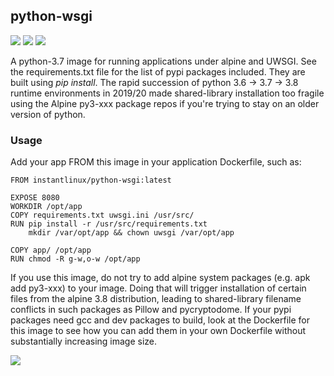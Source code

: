 ## python-wsgi
[![](https://images.microbadger.com/badges/version/instantlinux/python-wsgi.svg)](https://microbadger.com/images/instantlinux/python-wsgi "Version badge") [![](https://images.microbadger.com/badges/image/instantlinux/python-wsgi.svg)](https://microbadger.com/images/instantlinux/python-wsgi "Image badge") [![](https://images.microbadger.com/badges/commit/instantlinux/python-wsgi.svg)](https://microbadger.com/images/instantlinux/python-wsgi "Commit badge")

A python-3.7 image for running applications under alpine and UWSGI. See the requirements.txt file for the list of pypi packages included. They are built using _pip install_. The rapid succession of python 3.6 -> 3.7 -> 3.8 runtime environments in 2019/20 made shared-library installation too fragile using the Alpine py3-xxx package repos if you're trying to stay on an older version of python.

### Usage
Add your app FROM this image in your application Dockerfile, such as:
```
FROM instantlinux/python-wsgi:latest

EXPOSE 8080
WORKDIR /opt/app
COPY requirements.txt uwsgi.ini /usr/src/
RUN pip install -r /usr/src/requirements.txt
    mkdir /var/opt/app && chown uwsgi /var/opt/app

COPY app/ /opt/app
RUN chmod -R g-w,o-w /opt/app
```

If you use this image, do not try to add alpine system packages (e.g. apk add py3-xxx) to your image. Doing that will trigger installation of certain files from the alpine 3.8 distribution, leading to shared-library filename conflicts in such packages as Pillow and pycryptodome. If your pypi packages need gcc and dev packages to build, look at the Dockerfile for this image to see how you can add them in your own Dockerfile without substantially increasing image size.

[![](https://images.microbadger.com/badges/license/instantlinux/python-wsgi.svg)](https://microbadger.com/images/instantlinux/python-wsgi "License badge")
